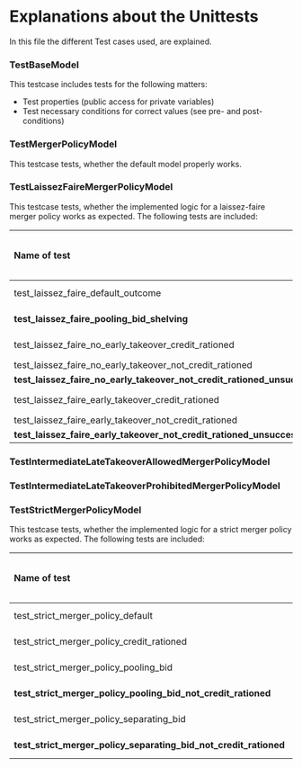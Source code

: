 # Explanations about the Unittests

In this file the different Test cases used, are explained.

### TestBaseModel

This testcase includes tests for the following matters:
- Test properties (public access for private variables)
- Test necessary conditions for correct values (see pre- and post-conditions)

### TestMergerPolicyModel

This  testcase tests, whether the default model properly works.

### TestLaissezFaireMergerPolicyModel

This testcase tests, whether the implemented logic for a laissez-faire merger policy works as expected. The following tests are included:

| Name of test                                                              | Is the start-up credit rationed? |  Early bidding type (t=1)  | Late bidding type (t=2) | Development attempt? | Development success | Early takeover (t=1) | Late takeover (t=2) |
|:--------------------------------------------------------------------------|:--------------------------------:|:--------------------------:|:-----------------------:|:--------------------:|:-------------------:|:--------------------:|:-------------------:|
| test_laissez_faire_default_outcome                                        |              False               |          Pooling           |           No            |        False         |   Does not matter   |         True         |        False        |
| **test_laissez_faire_pooling_bid_shelving**                               |               True               |          Pooling           |           No            |        False         |   Does not matter   |         True         |        False        |
| test_laissez_faire_no_early_takeover_credit_rationed                      |               True               |             No             |           No            |        False         |   Does not matter   |        False         |        False        |
| test_laissez_faire_no_early_takeover_not_credit_rationed                  |              False               |             No             |         Pooling         |         True         |        True         |        False         |        True         |
| **test_laissez_faire_no_early_takeover_not_credit_rationed_unsuccessful** |              False               |             No             |           No            |         True         |        False        |        False         |        False        |
| test_laissez_faire_early_takeover_credit_rationed                         |               True               |         Separating         |           No            |         True         |   Does not matter   |         True         |        False        |
| test_laissez_faire_early_takeover_not_credit_rationed                     |              False               |         Separating         |         Pooling         |         True         |        True         |        False         |        True         |
| **test_laissez_faire_early_takeover_not_credit_rationed_unsuccessful**    |              False               |         Separating         |           No            |         True         |        False        |        False         |        False        |

### TestIntermediateLateTakeoverAllowedMergerPolicyModel


### TestIntermediateLateTakeoverProhibitedMergerPolicyModel


### TestStrictMergerPolicyModel

This testcase tests, whether the implemented logic for a strict merger policy works as expected. The following tests are included:

| Name of test                                                     | Is the start-up credit rationed? | Early bidding type (t=1) | Late bidding type (t=2) | Development attempt? | Development success | Early takeover (t=1) | Late takeover (t=2) |
|:-----------------------------------------------------------------|:--------------------------------:|:------------------------:|:-----------------------:|:--------------------:|:-------------------:|:--------------------:|:-------------------:|
| test_strict_merger_policy_default                                |              False               |            No            |           No            |         True         |   Does not matter   |        False         |        False        |
| test_strict_merger_policy_credit_rationed                        |               True               |            No            |           No            |        False         |   Does not matter   |        False         |        False        |
| test_strict_merger_policy_pooling_bid                            |               True               |         Pooling          |           No            |         True         |   Does not matter   |         True         |        False        |
| **test_strict_merger_policy_pooling_bid_not_credit_rationed**    |              False               |         Pooling          |           No            |         True         |   Does not matter   |         True         |        False        |
| test_strict_merger_policy_separating_bid                         |               True               |        Separating        |           No            |         True         |   Does not matter   |         True         |        False        |
| **test_strict_merger_policy_separating_bid_not_credit_rationed** |              False               |        Separating        |           No            |         True         |   Does not matter   |        False         |        False        |
